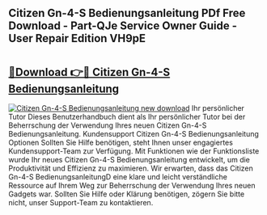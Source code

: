 ## Citizen Gn-4-S Bedienungsanleitung PDf Free Download - Part-QJe Service Owner Guide - User Repair Edition VH9pE

# <h2><a href="http://df4xy31.blite.top/?on=Citizen+Gn-4-S+Bedienungsanleitung">🔗Download 👉🔴 Citizen Gn-4-S Bedienungsanleitung</a></h2>

[![Citizen Gn-4-S Bedienungsanleitung new download](https://i.imgur.com/lujVjoI.png)](http://df4xy31.blite.top/?on=Citizen+Gn-4-S+Bedienungsanleitung)
Ihr persönlicher Tutor Dieses Benutzerhandbuch dient als Ihr persönlicher Tutor bei der Beherrschung der Verwendung Ihres neuen Citizen Gn-4-S Bedienungsanleitung. Kundensupport Citizen Gn-4-S Bedienungsanleitung Optionen Sollten Sie Hilfe benötigen, steht Ihnen unser engagiertes Kundensupport-Team zur Verfügung. Mit Funktionen wie der Funktionsliste wurde Ihr neues Citizen Gn-4-S Bedienungsanleitung entwickelt, um die Produktivität und Effizienz zu maximieren. Wir erwarten, dass das Citizen Gn-4-S BedienungsanleitungD eine klare und leicht verständliche Ressource auf Ihrem Weg zur Beherrschung der Verwendung Ihres neuen Gadgets war. Sollten Sie Hilfe oder Klärung benötigen, zögern Sie bitte nicht, unser Support-Team zu kontaktieren.
